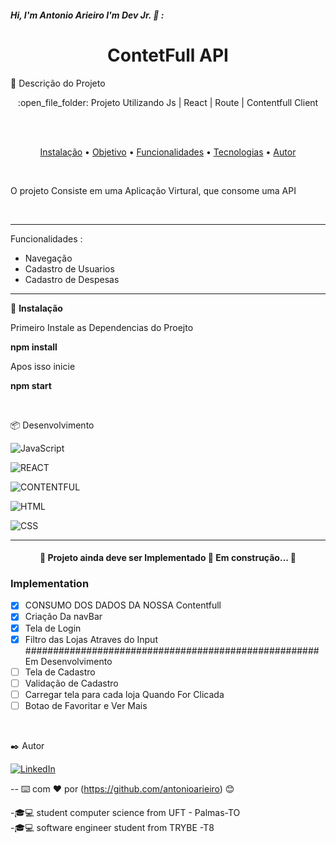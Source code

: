 ##### Hi, I'm Antonio Arieiro I'm Dev Jr. :boy: : 

<h1 align="center">ContetFull API</h1>
🚀 Descrição do Projeto
<p align="center">:open_file_folder: Projeto Utilizando Js | React | Route | Contentfull Client</p>
  <br>
  <br>
 <p align="center">
 <a href="#instalacao">Instalação</a> • 
 <a href="#objetivo">Objetivo</a> •
 <a href="#funcionalidades">Funcionalidades</a> • 
 <a href="#tecnologias">Tecnologias</a> • 
 <a href="#autor">Autor</a>
</p>
  <br>
  <p id="objetivo"> O projeto Consiste em uma Aplicação Virtural, que consome uma API </p>
  <br>
  <hr>
  <p id="func">

<p id="funcionalidades">  Funcionalidades :
	<ul>
		<li> Navegação </li>
		<li> Cadastro de Usuarios </li>
		<li>  Cadastro de Despesas </li>
	</ul>
</p>

<hr>
  <p id="instalacao">
	🔧 <b>Instalação</b>
	<p>Primeiro Instale as Dependencias do Proejto </p
	<p><b>npm install</b></p>
	<p>Apos isso inicie </p>
	<p><b>npm start</b></p>
  </p>
  <br>
<p id="tecnologias">  📦 Desenvolvimento </p>

![JavaScript](https://img.shields.io/badge/-JavaScript-000000?style=flat&logo=javascript)

![REACT](http://img.shields.io/badge/REACT-000000?style=flat&logo=react)

![CONTENTFUL](https://img.shields.io/badge/CONTENTFUL-000000?style=flat&logo=contentful)

![HTML](https://img.shields.io/badge/-HTML-000000?style=flat&logo=html)

![CSS](http://img.shields.io/badge/CSS-000000?style=flat&logo=css)


---


<h4 align="center"> 
	🚧  Projeto ainda deve ser Implementado  🚀 Em construção...  🚧
</h4>

### Implementation

- [X] CONSUMO DOS DADOS DA NOSSA Contentfull
- [X] Criação Da navBar
- [X] Tela de Login
- [X] Filtro das Lojas Atraves do Input
#####################################################
Em Desenvolvimento
- [ ] Tela de Cadastro
- [ ] Validação de Cadastro
- [ ] Carregar tela para cada loja Quando For Clicada
- [ ] Botao de Favoritar e Ver Mais

<br>
<p id="autor"></p>
 ✒️ Autor

[![LinkedIn](https://img.shields.io/badge/-LINKEDIN-0077B5?style=for-the-badge&logo=linkedin&logoColor=white)](https://www.linkedin.com/in/antonio-arieiro-50a9301b2/)

--
⌨️ com ❤️ por (https://github.com/antonioarieiro) 😊

-🎓:computer: student computer science from UFT - Palmas-TO
<br>
-🎓:computer: software engineer student from TRYBE -T8

